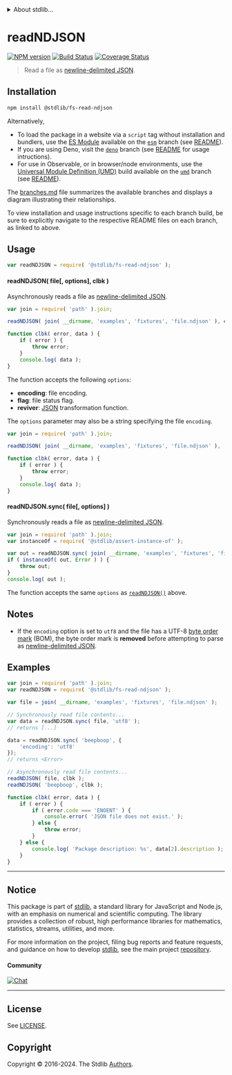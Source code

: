 <!--

@license Apache-2.0

Copyright (c) 2024 The Stdlib Authors.

Licensed under the Apache License, Version 2.0 (the "License");
you may not use this file except in compliance with the License.
You may obtain a copy of the License at

   http://www.apache.org/licenses/LICENSE-2.0

Unless required by applicable law or agreed to in writing, software
distributed under the License is distributed on an "AS IS" BASIS,
WITHOUT WARRANTIES OR CONDITIONS OF ANY KIND, either express or implied.
See the License for the specific language governing permissions and
limitations under the License.

-->


<details>
  <summary>
    About stdlib...
  </summary>
  <p>We believe in a future in which the web is a preferred environment for numerical computation. To help realize this future, we've built stdlib. stdlib is a standard library, with an emphasis on numerical and scientific computation, written in JavaScript (and C) for execution in browsers and in Node.js.</p>
  <p>The library is fully decomposable, being architected in such a way that you can swap out and mix and match APIs and functionality to cater to your exact preferences and use cases.</p>
  <p>When you use stdlib, you can be absolutely certain that you are using the most thorough, rigorous, well-written, studied, documented, tested, measured, and high-quality code out there.</p>
  <p>To join us in bringing numerical computing to the web, get started by checking us out on <a href="https://github.com/stdlib-js/stdlib">GitHub</a>, and please consider <a href="https://opencollective.com/stdlib">financially supporting stdlib</a>. We greatly appreciate your continued support!</p>
</details>

# readNDJSON

[![NPM version][npm-image]][npm-url] [![Build Status][test-image]][test-url] [![Coverage Status][coverage-image]][coverage-url] <!-- [![dependencies][dependencies-image]][dependencies-url] -->

> Read a file as [newline-delimited JSON][ndjson].

<section class="installation">

## Installation

```bash
npm install @stdlib/fs-read-ndjson
```

Alternatively,

-   To load the package in a website via a `script` tag without installation and bundlers, use the [ES Module][es-module] available on the [`esm`][esm-url] branch (see [README][esm-readme]).
-   If you are using Deno, visit the [`deno`][deno-url] branch (see [README][deno-readme] for usage intructions).
-   For use in Observable, or in browser/node environments, use the [Universal Module Definition (UMD)][umd] build available on the [`umd`][umd-url] branch (see [README][umd-readme]).

The [branches.md][branches-url] file summarizes the available branches and displays a diagram illustrating their relationships.

To view installation and usage instructions specific to each branch build, be sure to explicitly navigate to the respective README files on each branch, as linked to above.

</section>

<section class="usage">

## Usage

```javascript
var readNDJSON = require( '@stdlib/fs-read-ndjson' );
```

<a name="read-ndjson"></a>

#### readNDJSON( file\[, options], clbk )

Asynchronously reads a file as [newline-delimited JSON][ndjson].

```javascript
var join = require( 'path' ).join;

readNDJSON( join( __dirname, 'examples', 'fixtures', 'file.ndjson' ), clbk );

function clbk( error, data ) {
    if ( error ) {
        throw error;
    }
    console.log( data );
}
```

The function accepts the following `options`:

-   **encoding**: file encoding.
-   **flag**: file status flag.
-   **reviver**: [JSON][json] transformation function.

The `options` parameter may also be a string specifying the file `encoding`.

```javascript
var join = require( 'path' ).join;

readNDJSON( join( __dirname, 'examples', 'fixtures', 'file.ndjson' ), 'utf8', clbk );

function clbk( error, data ) {
    if ( error ) {
        throw error;
    }
    console.log( data );
}
```

#### readNDJSON.sync( file\[, options] )

Synchronously reads a file as [newline-delimited JSON][ndjson].

```javascript
var join = require( 'path' ).join;
var instanceOf = require( '@stdlib/assert-instance-of' );

var out = readNDJSON.sync( join( __dirname, 'examples', 'fixtures', 'file.ndjson' ) );
if ( instanceOf( out, Error ) ) {
    throw out;
}
console.log( out );
```

The function accepts the same `options` as [`readNDJSON()`](#read-ndjson) above.

</section>

<!-- /.usage -->

<section class="notes">

## Notes

-   If the `encoding` option is set to `utf8` and the file has a UTF-8 [byte order mark][bom] (BOM), the byte order mark is **removed** before attempting to parse as [newline-delimited JSON][ndjson].

</section>

<!-- /.notes -->

<section class="examples">

## Examples

<!-- eslint no-undef: "error" -->

```javascript
var join = require( 'path' ).join;
var readNDJSON = require( '@stdlib/fs-read-ndjson' );

var file = join( __dirname, 'examples', 'fixtures', 'file.ndjson' );

// Synchronously read file contents...
var data = readNDJSON.sync( file, 'utf8' );
// returns [...]

data = readNDJSON.sync( 'beepboop', {
    'encoding': 'utf8'
});
// returns <Error>

// Asynchronously read file contents...
readNDJSON( file, clbk );
readNDJSON( 'beepboop', clbk );

function clbk( error, data ) {
    if ( error ) {
        if ( error.code === 'ENOENT' ) {
            console.error( 'JSON file does not exist.' );
        } else {
            throw error;
        }
    } else {
        console.log( 'Package description: %s', data[2].description );
    }
}
```

</section>

<!-- /.examples -->

<!-- Section for related `stdlib` packages. Do not manually edit this section, as it is automatically populated. -->

<section class="related">

</section>

<!-- /.related -->

<!-- Section for all links. Make sure to keep an empty line after the `section` element and another before the `/section` close. -->


<section class="main-repo" >

* * *

## Notice

This package is part of [stdlib][stdlib], a standard library for JavaScript and Node.js, with an emphasis on numerical and scientific computing. The library provides a collection of robust, high performance libraries for mathematics, statistics, streams, utilities, and more.

For more information on the project, filing bug reports and feature requests, and guidance on how to develop [stdlib][stdlib], see the main project [repository][stdlib].

#### Community

[![Chat][chat-image]][chat-url]

---

## License

See [LICENSE][stdlib-license].


## Copyright

Copyright &copy; 2016-2024. The Stdlib [Authors][stdlib-authors].

</section>

<!-- /.stdlib -->

<!-- Section for all links. Make sure to keep an empty line after the `section` element and another before the `/section` close. -->

<section class="links">

[npm-image]: http://img.shields.io/npm/v/@stdlib/fs-read-ndjson.svg
[npm-url]: https://npmjs.org/package/@stdlib/fs-read-ndjson

[test-image]: https://github.com/stdlib-js/fs-read-ndjson/actions/workflows/test.yml/badge.svg?branch=main
[test-url]: https://github.com/stdlib-js/fs-read-ndjson/actions/workflows/test.yml?query=branch:main

[coverage-image]: https://img.shields.io/codecov/c/github/stdlib-js/fs-read-ndjson/main.svg
[coverage-url]: https://codecov.io/github/stdlib-js/fs-read-ndjson?branch=main

<!--

[dependencies-image]: https://img.shields.io/david/stdlib-js/fs-read-ndjson.svg
[dependencies-url]: https://david-dm.org/stdlib-js/fs-read-ndjson/main

-->

[chat-image]: https://img.shields.io/gitter/room/stdlib-js/stdlib.svg
[chat-url]: https://app.gitter.im/#/room/#stdlib-js_stdlib:gitter.im

[stdlib]: https://github.com/stdlib-js/stdlib

[stdlib-authors]: https://github.com/stdlib-js/stdlib/graphs/contributors

[umd]: https://github.com/umdjs/umd
[es-module]: https://developer.mozilla.org/en-US/docs/Web/JavaScript/Guide/Modules

[deno-url]: https://github.com/stdlib-js/fs-read-ndjson/tree/deno
[deno-readme]: https://github.com/stdlib-js/fs-read-ndjson/blob/deno/README.md
[umd-url]: https://github.com/stdlib-js/fs-read-ndjson/tree/umd
[umd-readme]: https://github.com/stdlib-js/fs-read-ndjson/blob/umd/README.md
[esm-url]: https://github.com/stdlib-js/fs-read-ndjson/tree/esm
[esm-readme]: https://github.com/stdlib-js/fs-read-ndjson/blob/esm/README.md
[branches-url]: https://github.com/stdlib-js/fs-read-ndjson/blob/main/branches.md

[stdlib-license]: https://raw.githubusercontent.com/stdlib-js/fs-read-ndjson/main/LICENSE

[json]: http://www.json.org/

[ndjson]: http://www.ndjson.org/

[bom]: https://en.wikipedia.org/wiki/Byte_order_mark

</section>

<!-- /.links -->
